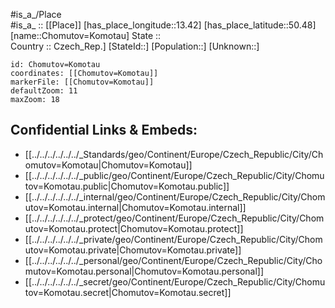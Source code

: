 ﻿---
location: [50.48,13.42] 
mapzoom: [7,12] 
mapmarker: city 
type: City
tags:
- geo/City


SpocWebEntityId: 29599
isDeleted: false
confidential: public

---
#is_a_/Place  
#is_a_ :: [[Place]] 
[has_place_longitude::13.42] 
[has_place_latitude::50.48] 
[name::Chomutov=Komotau] 
State ::  
Country :: Czech_Rep.] 
[StateId::] 
[Population::] 
[Unknown::] 


```leaflet
id: Chomutov=Komotau
coordinates: [[Chomutov=Komotau]] 
markerFile: [[Chomutov=Komotau]] 
defaultZoom: 11 
maxZoom: 18
```


## Confidential Links & Embeds: 
- [[../../../../../../_Standards/geo/Continent/Europe/Czech_Republic/City/Chomutov=Komotau|Chomutov=Komotau]] 
- [[../../../../../../_public/geo/Continent/Europe/Czech_Republic/City/Chomutov=Komotau.public|Chomutov=Komotau.public]] 
- [[../../../../../../_internal/geo/Continent/Europe/Czech_Republic/City/Chomutov=Komotau.internal|Chomutov=Komotau.internal]] 
- [[../../../../../../_protect/geo/Continent/Europe/Czech_Republic/City/Chomutov=Komotau.protect|Chomutov=Komotau.protect]] 
- [[../../../../../../_private/geo/Continent/Europe/Czech_Republic/City/Chomutov=Komotau.private|Chomutov=Komotau.private]] 
- [[../../../../../../_personal/geo/Continent/Europe/Czech_Republic/City/Chomutov=Komotau.personal|Chomutov=Komotau.personal]] 
- [[../../../../../../_secret/geo/Continent/Europe/Czech_Republic/City/Chomutov=Komotau.secret|Chomutov=Komotau.secret]] 

